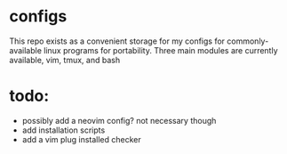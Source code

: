 # configs
This repo exists as a convenient storage for my configs for commonly-available linux programs for portability.
Three main modules are currently available, vim, tmux, and bash

# todo:
- possibly add a neovim config? not necessary though
- add installation scripts
- add a vim plug installed checker
